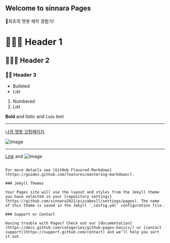 ## Welcome to sinnara Pages

🍕최초의 챗봇 제작 경험기!

# 👩🏻‍🦰 Header 1
## 👨🏻‍🦱 Header 2
### 👲🏻 Header 3

- Bulleted
- List

1. Numbered
2. List

**Bold** and _Italic_ and `Code` text

---  


[나의 챗봇 깃헙페이지](https://sinnara2021.github.io/pizzabesll/)  

![Image]( https://cdn.pixabay.com/photo/2017/12/10/14/47/pizza-3010062_960_720.jpg )

---  











[Link](url) and ![Image](src)
```

For more details see [GitHub Flavored Markdown](https://guides.github.com/features/mastering-markdown/).

### Jekyll Themes

Your Pages site will use the layout and styles from the Jekyll theme you have selected in your [repository settings](https://github.com/sinnara2021/pizzabesll/settings/pages). The name of this theme is saved in the Jekyll `_config.yml` configuration file.

### Support or Contact

Having trouble with Pages? Check out our [documentation](https://docs.github.com/categories/github-pages-basics/) or [contact support](https://support.github.com/contact) and we’ll help you sort it out.
